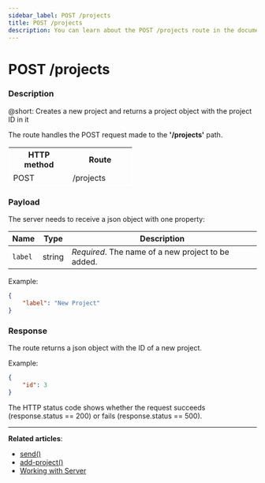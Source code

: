 ```yaml
---
sidebar_label: POST /projects
title: POST /projects
description: You can learn about the POST /projects route in the documentation of the DHTMLX JavaScript To Do List library. Browse developer guides and API reference, try out code examples and live demos, and download a free 30-day evaluation version of DHTMLX To Do List.
---
```


# POST /projects

### Description

@short: Creates a new project and returns a project object with the project ID in it

The route handles the POST request made to the **'/projects'** path. 


<table style="border: 1px solid white; border-collapse: collapse; width:50%">
<thead style="border: 1px solid white; border-collapse: collapse;">
<th style="width:25%">HTTP method</th>
<th style="width:25%">Route</th>
</thead>
<tbody style="border: 1px solid white; border-collapse: collapse">
<tr>
<td>POST</td>
<td>/projects</td>
</tr>
</tbody>
</table>


### Payload

The server needs to receive a json object with one property:

| Name       | Type        | Description |
| ----------- | ----------- | ----------- |
| `label`       |  string  | *Required*. The name of a new project to be added.|


Example:

~~~json
{
    "label": "New Project"
}
~~~

### Response

The route returns a json object with the ID of a new project. 

Example:

~~~json
{
    "id": 3
}
~~~

 
The HTTP status code shows whether the request succeeds (response.status == 200) or fails (response.status == 500).

---

**Related articles**: 

- [send()](api/rest_api/methods/send_method.md)
- [add-project()](api/methods/addproject_method.md)
- [Working with Server](guides/working_with_server.md)